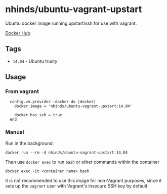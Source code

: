 # nhinds/ubuntu-vagrant-upstart

Ubuntu docker image running upstart/ssh for use with vagrant.

[Docker Hub](https://hub.docker.com/r/nhinds/ubuntu-vagrant-upstart)

## Tags

* `14.04` - Ubuntu trusty

## Usage

### From vagrant

```
  config.vm.provider :docker do |docker|
    docker.image = 'nhinds/ubuntu-vagrant-upstart:14.04'

    docker.has_ssh = true
  end
```

### Manual

Run in the background:

    docker run --rm -d nhinds/ubuntu-vagrant-upstart:14.04

Then use `docker exec` to run `bash` or other commands within the container

    docker exec -it <container name> bash

It is not recommended to use this image for non-Vagrant purposes, since it sets up the `vagrant` user with Vagrant's insecure SSH key by default.
